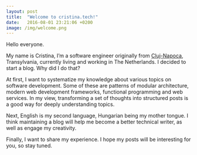 ```yaml
---
layout: post
title:  "Welcome to cristina.tech!"
date:   2016-08-01 23:21:06 +0200
image: /img/welcome.png
---
```

Hello everyone.

My name is Cristina, I’m a software engineer originally from [Cluj-Napoca](https://www.lonelyplanet.com/romania/transylvania/cluj-napoca), Transylvania, currently living and working in The Netherlands. I decided to start a blog. Why did I do that?

At first, I want to systematize my knowledge about various topics on software development. Some of these are patterns of modular architecture, modern web development frameworks, functional programming and web services.
In my view, transforming a set of thoughts into structured posts is a good way for deeply understanding topics.

Next, English is my second language, Hungarian being my mother tongue. I think maintaining a blog will help me become a better technical writer, as well as engage my creativity.

Finally, I want to share my experience. I hope my posts will be interesting for you, so stay tuned.
